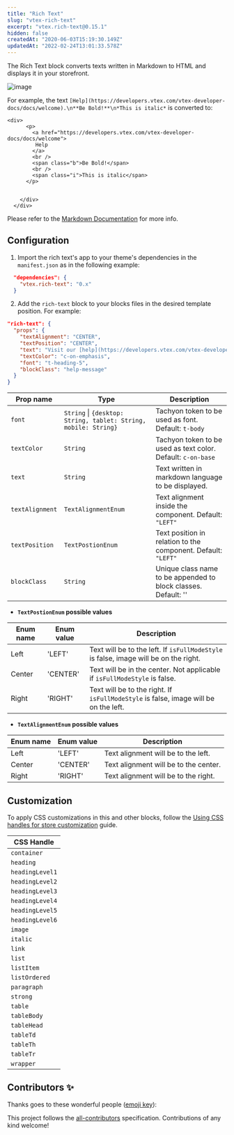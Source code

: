 ```yaml
---
title: "Rich Text"
slug: "vtex-rich-text"
excerpt: "vtex.rich-text@0.15.1"
hidden: false
createdAt: "2020-06-03T15:19:30.149Z"
updatedAt: "2022-02-24T13:01:33.578Z"
---
```

The Rich Text block converts texts written in Markdown to HTML and displays it in your storefront.

![image](https://raw.githubusercontent.com/vtexdocs/dev-portal-content/main/images/vtex-rich-text-0.png)

For example, the text `[Help](https://developers.vtex.com/vtex-developer-docs/docs/welcome).\n**Be Bold!**\n*This is italic*` is converted to:

```
<div>
      <p>
        <a href="https://developers.vtex.com/vtex-developer-docs/docs/welcome">
         Help
        </a>
        <br />
        <span class="b">Be Bold!</span>
        <br />
        <span class="i">This is italic</span>
      </p>
      

    </div>
  </div>
```

Please refer to the [Markdown Documentation](https://www.markdownguide.org/cheat-sheet/) for more info.

## Configuration

1. Import the rich text's app to your theme's dependencies in the `manifest.json` as in the following example:

```json
  "dependencies": {
    "vtex.rich-text": "0.x"
  }
```

2. Add the `rich-text` block to your blocks files in the desired template position. For example:

```json
"rich-text": {
  "props": {
    "textAlignment": "CENTER",
    "textPosition": "CENTER",
    "text": "Visit our [help](https://developers.vtex.com/vtex-developer-docs/docs/welcome) section.\n**Be Bold!**\n*This is italic*",
    "textColor": "c-on-emphasis",
    "font": "t-heading-5",
    "blockClass": "help-message"
  }
}
```

| Prop name           | Type      | Description                                                                                 |
| ------------------- | --------- | ------------------------------------------------------------------------------------------- |
| `font`     | `String` \| `{desktop: String, tablet: String, mobile: String}` | Tachyon token to be used as font. Default: `t-body`    |
| `textColor`     | `String` | Tachyon token to be used as text color. Default: `c-on-base`                                          |
| `text`        | `String` | Text written in markdown language to be displayed.              |
| `textAlignment`  | `TextAlignmentEnum` | Text alignment inside the component. Default: `"LEFT"`                                                                |
| `textPosition`       | `TextPostionEnum` | Text position in relation to the component. Default: `"LEFT"`                                                           |
| `blockClass`       | `String` | Unique class name to be appended to block classes. Default: ''                                                           |

- **`TextPostionEnum` possible values**

| Enum name | Enum value | Description |
| --------- | ---- | ----------- |
| Left | 'LEFT' | Text will be to the left. If `isFullModeStyle` is false, image will be on the right. |
| Center | 'CENTER' | Text will be in the center. Not applicable if `isFullModeStyle` is false. |
| Right | 'RIGHT' | Text will be to the right. If `isFullModeStyle` is false, image will be on the left. |

- **`TextAlignmentEnum` possible values**

| Enum name | Enum value | Description |
| --------- | ---- | ----------- |
| Left | 'LEFT' | Text alignment will be to the left. |
| Center | 'CENTER' | Text alignment will be to the center. |
| Right | 'RIGHT' | Text alignment will be to the right. |


## Customization

To apply CSS customizations in this and other blocks, follow the [Using CSS handles for store customization](https://developers.vtex.com/vtex-developer-docs/docs/vtex-io-documentation-using-css-handles-for-store-customization) guide.

| CSS Handle |
| --- |
| `container` |
| `heading` |
| `headingLevel1` |
| `headingLevel2` |
| `headingLevel3` |
| `headingLevel4` |
| `headingLevel5` |
| `headingLevel6` |
| `image` |
| `italic` |
| `link` |
| `list` |
| `listItem` |
| `listOrdered` |
| `paragraph` |
| `strong` |
| `table` |
| `tableBody` |
| `tableHead` |
| `tableTd` |
| `tableTh` |
| `tableTr` |
| `wrapper` |

<!-- DOCS-IGNORE:start -->
## Contributors ✨

Thanks goes to these wonderful people ([emoji key](https://allcontributors.org/docs/en/emoji-key)):

<!-- ALL-CONTRIBUTORS-LIST:START - Do not remove or modify this section -->
<!-- prettier-ignore-start -->
<!-- markdownlint-disable -->
<!-- markdownlint-enable -->
<!-- prettier-ignore-end -->
<!-- ALL-CONTRIBUTORS-LIST:END -->

This project follows the [all-contributors](https://github.com/all-contributors/all-contributors) specification. Contributions of any kind welcome!
<!-- DOCS-IGNORE:end -->